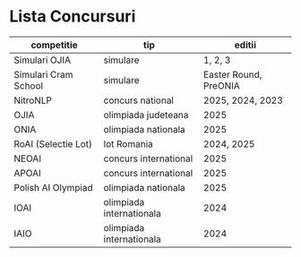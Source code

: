 # Lista Concursuri

| competitie           | tip                      | editii                |
| -------------------- | ------------------------ | --------------------- |
| Simulari OJIA        | simulare                 | 1, 2, 3               |
| Simulari Cram School | simulare                 | Easter Round, PreONIA |
| NitroNLP             | concurs national         | 2025, 2024, 2023      |
| OJIA                 | olimpiada judeteana      | 2025                  |
| ONIA                 | olimpiada nationala      | 2025                  |
| RoAI (Selectie Lot)  | lot Romania              | 2024, 2025            |
| NEOAI                | concurs international    | 2025                  |
| APOAI                | concurs international    | 2025                  |
| Polish AI Olympiad   | olimpiada nationala      | 2025                  |
| IOAI                 | olimpiada internationala | 2024                  |
| IAIO                 | olimpiada internationala | 2024                  |
